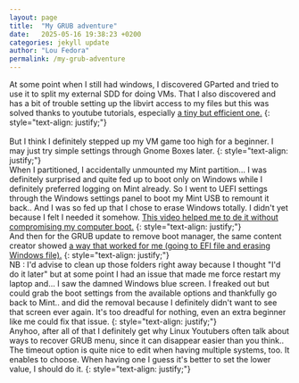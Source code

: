 ```yaml
---
layout: page
title:  "My GRUB adventure"
date:   2025-05-16 19:38:23 +0200
categories: jekyll update
author: "Lou Fedora"
permalink: /my-grub-adventure
---
```

At some point when I still had windows, I discovered GParted and tried to use it to split my external SDD for doing VMs. That I also discovered and has a bit of trouble setting up the libvirt access to my files but this was solved thanks to youtube tutorials, especially [a tiny but efficient one.](https://www.youtube.com/watch?v=jWySqo6u2l0)
{: style="text-align: justify;"}
<br/>   
But I think I definitely stepped up my VM game too high for a beginner. I may just try simple settings through Gnome Boxes later.
{: style="text-align: justify;"}
<br/>
When I partitioned, I accidentally unmounted my Mint partition... I was definitely surprised and quite fed up to boot only on Windows while I definitely preferred logging on Mint already. So I went to UEFI settings through the Windows settings panel to boot my Mint USB to remount it back.. And I was so fed up that I chose to erase Windows totally. I didn't yet because I felt I needed it somehow. [This video helped me to de it without compromising my computer boot.](https://youtu.be/QHRrFwEpzPU?si=V6wLisTd1gOGQsRe)
{: style="text-align: justify;"}
<br/>
And then for the GRUB update to remove boot manager, the same content creator showed [a way that worked for me (going to EFI file and erasing Windows file).](https://youtu.be/VCboZdiztNc?si=DRRZqb9Prfv9HPHG)
{: style="text-align: justify;"}
<br/>
NB : I'd advise to clean up those folders right away because I thought "I'd do it later" but at some point I had an issue that made me force restart my laptop and... I saw the damned Windows blue screen. I freaked out but could grab the boot settings from the available options and thankfully go back to Mint.. and did the removal because I definitely didn't want to see that screen ever again. It's too dreadful for nothing, even an extra beginner like me could fix that issue.
{: style="text-align: justify;"}
<br/>
Anyhoo, after all of that I definitely get why Linux Youtubers often talk about ways to recover GRUB menu, since it can disappear easier than you think.. The timeout option is quite nice to edit when having multiple systems, too. It enables to choose. When having one I guess it's better to set the lower value, I should do it.
{: style="text-align: justify;"}
